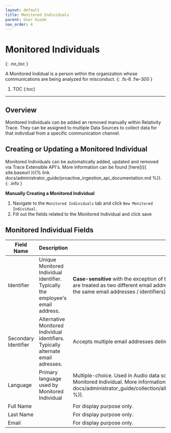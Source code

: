 ```yaml
---
layout: default
title: Monitored Individuals
parent: User Guide
nav_order: 4
---
```

# Monitored Individuals
{: .no_toc }

A Monitored Indidual is a person within the organization whose communications are being analyzed for misconduct.
{: .fs-6 .fw-300 }

1. TOC
{:toc}

---

## Overview
Monitored Individuals can be added an removed manually within Relativity Trace. They can be assigned to multiple Data Sources to collect data for that individual from a specific communication channel.

## Creating or Updating a Monitored Individual

Monitored Individuals can be automatically added, updated and removed via Trace Extensible API's. More information can be found [here]({{ site.baseurl }}{% link docs/administrator_guide/proactive_ingestion_api_documentation.md %}).
{: .info } 

**Manually Creating a Monitored Individual**

1. Navigate to the `Monitored Individuals` tab and click `New Monitored Individual`.
2. Fill out the fields related to the Monitored Individual and click save

## Monitored Individual Fields

| **Field Name** | **Description**          | **Notes**    |
| ------------------------ | ----------------------------- | ----------------- |
| Identifier | Unique Monitored Individual identifier. Typically the employee's email address.  | **Case-sensitive** with the exception of the domain of an email address (e.g. `Test@test.com` and `test@test.com` are treated as two different email addresses / identifiers, while `test@Test.com` and `test@test.com` are treated as the same email addresses / identifiers).      |
| Secondary Identifier | Alternative Monitored Individual identifiers. Typically alternate email adresses.   | Accepts multiple email addresses delimited with a semi-colon (;).      |
| Language    |  Primary language used by Monitored Individual    |  Multiple-choice. Used in Audio data sources to identify language model used for transcription for particular Monitored Individual. More information [here]({{ site.baseurl }}{% link docs/administrator_guide/collection/all_data_sources/voice_data_sources/generic_audio_data.md#transcription %}).    |
| Full Name    |     | For display purpose only.        |
| Last Name    |      | For display purpose only.         |
| Email    |     | For display purpose only.          |


